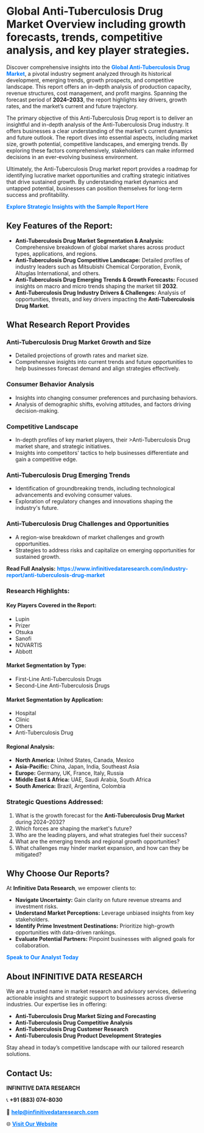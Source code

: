 <h1>Global Anti-Tuberculosis Drug Market Overview including growth forecasts, trends, competitive analysis, and key player strategies.</h1>
<p>
Discover comprehensive insights into the 
<a href="https://www.infinitivedataresearch.com/industry-report/anti-tuberculosis-drug-market" rel="dofollow" style="color: #007BFF; text-decoration: none;"><strong>Global Anti-Tuberculosis Drug Market</strong></a>, a pivotal industry segment analyzed through its historical development, emerging trends, growth prospects, and competitive landscape. This report offers an in-depth analysis of production capacity, revenue structures, cost management, and profit margins. Spanning the forecast period of <strong>2024–2033</strong>, the report highlights key drivers, growth rates, and the market’s current and future trajectory.
</p>
<p>
The primary objective of this Anti-Tuberculosis Drug report is to deliver an insightful and in-depth analysis of the Anti-Tuberculosis Drug industry. It offers businesses a clear understanding of the market's current dynamics and future outlook. The report dives into essential aspects, including market size, growth potential, competitive landscapes, and emerging trends. By exploring these factors comprehensively, stakeholders can make informed decisions in an ever-evolving business environment.
</p>
<p>
Ultimately, the Anti-Tuberculosis Drug market report provides a roadmap for identifying lucrative market opportunities and crafting strategic initiatives that drive sustained growth. By understanding market dynamics and untapped potential, businesses can position themselves for long-term success and profitability.
</p>
<p>
<a href="https://www.infinitivedataresearch.com/request-sample/reportId=103823" style="color: #007BFF; text-decoration: none;"><strong>Explore Strategic Insights with the Sample Report Here</strong></a>
</p>

<h2>Key Features of the Report:</h2>
<ul>
<li><strong>Anti-Tuberculosis Drug Market Segmentation & Analysis:</strong> Comprehensive breakdown of global market shares across product types, applications, and regions.</li>
<li><strong>Anti-Tuberculosis Drug Competitive Landscape:</strong> Detailed profiles of industry leaders such as Mitsubishi Chemical Corporation, Evonik, Altuglas International, and others.</li>
<li><strong>Anti-Tuberculosis Drug Emerging Trends & Growth Forecasts:</strong> Focused insights on macro and micro trends shaping the market till <strong>2032</strong>.</li>
<li><strong>Anti-Tuberculosis Drug Industry Drivers & Challenges:</strong> Analysis of opportunities, threats, and key drivers impacting the <strong>Anti-Tuberculosis Drug Market</strong>.</li>
</ul>

<h2>What Research Report Provides</h2>
<h3>Anti-Tuberculosis Drug Market Growth and Size</h3>
<ul>
<li>Detailed projections of growth rates and market size.</li>
<li>Comprehensive insights into current trends and future opportunities to help businesses forecast demand and align strategies effectively.</li>
</ul>

<h3>Consumer Behavior Analysis</h3>
<ul>
<li>Insights into changing consumer preferences and purchasing behaviors.</li>
<li>Analysis of demographic shifts, evolving attitudes, and factors driving decision-making.</li>
</ul>

<h3>Competitive Landscape</h3>
<ul>
<li>In-depth profiles of key market players, their >Anti-Tuberculosis Drug market share, and strategic initiatives.</li>
<li>Insights into competitors' tactics to help businesses differentiate and gain a competitive edge.</li>
</ul>

<h3>Anti-Tuberculosis Drug Emerging Trends</h3>
<ul>
<li>Identification of groundbreaking trends, including technological advancements and evolving consumer values.</li>
<li>Exploration of regulatory changes and innovations shaping the industry's future.</li>
</ul>

<h3>Anti-Tuberculosis Drug Challenges and Opportunities</h3>
<ul>
<li>A region-wise breakdown of market challenges and growth opportunities.</li>
<li>Strategies to address risks and capitalize on emerging opportunities for sustained growth.</li>
</ul>
<p><strong>Read Full Analysis:</strong> <a href="https://www.infinitivedataresearch.com/industry-report/anti-tuberculosis-drug-market" rel="dofollow" style="color: #007BFF; text-decoration: none;"><strong>https://www.infinitivedataresearch.com/industry-report/anti-tuberculosis-drug-market</strong></a></p>
<h3>Research Highlights:</h3>
<h4>Key Players Covered in the Report:</h4>
<ul><li>Lupin</li><li>Prizer</li><li>Otsuka</li><li>Sanofi</li><li>NOVARTIS</li><li>Abbott</li></ul>
<h4>Market Segmentation by Type:</h4>
<ul><li>First-Line Anti-Tuberculosis Drugs</li><li>Second-Line Anti-Tuberculosis Drugs</li></ul>
<h4>Market Segmentation by Application:</h4>
<ul><li>Hospital</li><li>Clinic</li><li>Others</li><li>Anti-Tuberculosis Drug</li></ul>

<h4>Regional Analysis:</h4>
<ul>
<li><strong>North America:</strong> United States, Canada, Mexico</li>
<li><strong>Asia-Pacific:</strong> China, Japan, India, Southeast Asia</li>
<li><strong>Europe:</strong> Germany, UK, France, Italy, Russia</li>
<li><strong>Middle East & Africa:</strong> UAE, Saudi Arabia, South Africa</li>
<li><strong>South America:</strong> Brazil, Argentina, Colombia</li>
</ul>

<h3>Strategic Questions Addressed:</h3>
<ol>
<li>What is the growth forecast for the <strong>Anti-Tuberculosis Drug Market</strong> during 2024–2032?</li>
<li>Which forces are shaping the market's future?</li>
<li>Who are the leading players, and what strategies fuel their success?</li>
<li>What are the emerging trends and regional growth opportunities?</li>
<li>What challenges may hinder market expansion, and how can they be mitigated?</li>
</ol>

<h2>Why Choose Our Reports?</h2>
<p>At <strong>Infinitive Data Research</strong>, we empower clients to:</p>
<ul>
<li><strong>Navigate Uncertainty:</strong> Gain clarity on future revenue streams and investment risks.</li>
<li><strong>Understand Market Perceptions:</strong> Leverage unbiased insights from key stakeholders.</li>
<li><strong>Identify Prime Investment Destinations:</strong> Prioritize high-growth opportunities with data-driven rankings.</li>
<li><strong>Evaluate Potential Partners:</strong> Pinpoint businesses with aligned goals for collaboration.</li>
</ul>
<p><a href="https://www.infinitivedataresearch.com/industry-report/anti-tuberculosis-drug-market" rel="dofollow" style="color: #007BFF; text-decoration: none;"><strong>Speak to Our Analyst Today</strong></a></p>

<h2>About INFINITIVE DATA RESEARCH</h2>
<p>We are a trusted name in market research and advisory services, delivering actionable insights and strategic support to businesses across diverse industries. Our expertise lies in offering:</p>
<ul>
<li><strong>Anti-Tuberculosis Drug Market Sizing and Forecasting</strong></li>
<li><strong>Anti-Tuberculosis Drug Competitive Analysis</strong></li>
<li><strong>Anti-Tuberculosis Drug Customer Research</strong></li>
<li><strong>Anti-Tuberculosis Drug Product Development Strategies</strong></li>
</ul>
<p>Stay ahead in today’s competitive landscape with our tailored research solutions.</p>

<h2>Contact Us:</h2>
<p><strong>INFINITIVE DATA RESEARCH</strong></p>
<p>📞 <strong>+91 (883) 074-8030</strong></p>
<p>📧 <strong><a href="mailto:help@infinitivedataresearch.com" style="color: #007BFF;">help@infinitivedataresearch.com</a></strong></p>
<p>🌐 <strong><a href="https://www.infinitivedataresearch.com" rel="dofollow" style="color: #007BFF;">Visit Our Website</a></strong></p>